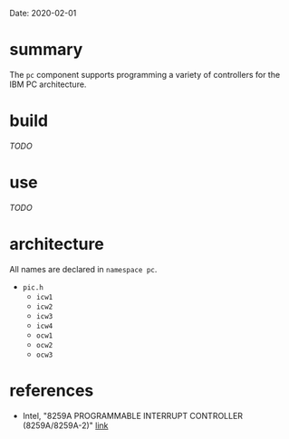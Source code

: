 Date: 2020-02-01

# summary

The `pc` component supports programming a variety of controllers for the IBM PC architecture.

# build

_TODO_

# use

_TODO_

# architecture

All names are declared in `namespace pc`.

* `pic.h`
    * `icw1`
    * `icw2`
    * `icw3`
    * `icw4`
    * `ocw1`
    * `ocw2`
    * `ocw3`


# references

 * Intel, "8259A PROGRAMMABLE INTERRUPT CONTROLLER (8259A/8259A-2)" [link](https://pdos.csail.mit.edu/6.828/2010/readings/hardware/8259A.pdf)